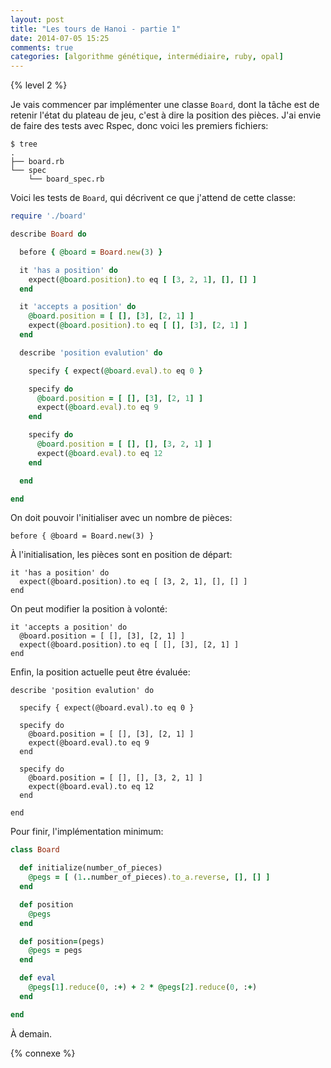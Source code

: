 ```yaml
---
layout: post
title: "Les tours de Hanoi - partie 1"
date: 2014-07-05 15:25
comments: true
categories: [algorithme génétique, intermédiaire, ruby, opal]
---
```


{% level 2 %}

Je vais commencer par implémenter une classe `Board`, dont la tâche est
de retenir l'état du plateau de jeu, c'est à dire la position des pièces.
J'ai envie de faire des tests avec Rspec, donc voici les premiers fichiers:

    $ tree
    .
    ├── board.rb
    └── spec
        └── board_spec.rb

<!-- more -->

Voici les tests de `Board`, qui décrivent ce que j'attend de cette classe:

``` ruby spec/board_spec.rb
require './board'

describe Board do

  before { @board = Board.new(3) }

  it 'has a position' do
    expect(@board.position).to eq [ [3, 2, 1], [], [] ]
  end

  it 'accepts a position' do
    @board.position = [ [], [3], [2, 1] ]
    expect(@board.position).to eq [ [], [3], [2, 1] ]
  end

  describe 'position evalution' do

    specify { expect(@board.eval).to eq 0 }

    specify do
      @board.position = [ [], [3], [2, 1] ]
      expect(@board.eval).to eq 9
    end

    specify do
      @board.position = [ [], [], [3, 2, 1] ]
      expect(@board.eval).to eq 12
    end

  end

end
```

On doit pouvoir l'initialiser avec un nombre de pièces:

    before { @board = Board.new(3) }

À l'initialisation, les pièces sont en position de départ:

    it 'has a position' do
      expect(@board.position).to eq [ [3, 2, 1], [], [] ]
    end

On peut modifier la position à volonté:

    it 'accepts a position' do
      @board.position = [ [], [3], [2, 1] ]
      expect(@board.position).to eq [ [], [3], [2, 1] ]
    end

Enfin, la position actuelle peut être évaluée:

    describe 'position evalution' do

      specify { expect(@board.eval).to eq 0 }

      specify do
        @board.position = [ [], [3], [2, 1] ]
        expect(@board.eval).to eq 9
      end

      specify do
        @board.position = [ [], [], [3, 2, 1] ]
        expect(@board.eval).to eq 12
      end

    end

Pour finir, l'implémentation minimum:

``` ruby board.rb
class Board

  def initialize(number_of_pieces)
    @pegs = [ (1..number_of_pieces).to_a.reverse, [], [] ]
  end

  def position
    @pegs
  end

  def position=(pegs)
    @pegs = pegs
  end

  def eval
    @pegs[1].reduce(0, :+) + 2 * @pegs[2].reduce(0, :+)
  end

end
```

<script id='fb33k8u'>(function(i){var f,s=document.getElementById(i);f=document.createElement('iframe');f.src='//api.flattr.com/button/view/?uid=lkdjiin&url='+encodeURIComponent(document.URL);f.title='Flattr';f.height=62;f.width=55;f.style.borderWidth=0;s.parentNode.insertBefore(f,s);})('fb33k8u');</script>

À demain.

{% connexe %}
